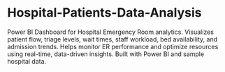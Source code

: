 # Hospital-Patients-Data-Analysis
Power BI Dashboard for Hospital Emergency Room analytics. Visualizes patient flow, triage levels, wait times, staff workload, bed availability, and admission trends. Helps monitor ER performance and optimize resources using real-time, data-driven insights. Built with Power BI and sample hospital data.
